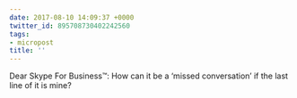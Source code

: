 ```yaml
---
date: 2017-08-10 14:09:37 +0000
twitter_id: 895708730402242560
tags:
- micropost
title: ''
---
```


Dear Skype For Business™: How can it be a ‘missed conversation’ if the last line of it is mine?
